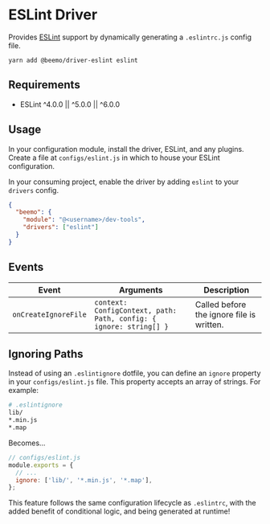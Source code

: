 # ESLint Driver

Provides [ESLint](https://github.com/eslint/eslint) support by dynamically generating a
`.eslintrc.js` config file.

```
yarn add @beemo/driver-eslint eslint
```

## Requirements

- ESLint ^4.0.0 || ^5.0.0 || ^6.0.0

## Usage

In your configuration module, install the driver, ESLint, and any plugins. Create a file at
`configs/eslint.js` in which to house your ESLint configuration.

In your consuming project, enable the driver by adding `eslint` to your `drivers` config.

```json
{
  "beemo": {
    "module": "@<username>/dev-tools",
    "drivers": ["eslint"]
  }
}
```

## Events

| Event                | Arguments                                                          | Description                               |
| -------------------- | ------------------------------------------------------------------ | ----------------------------------------- |
| `onCreateIgnoreFile` | `context: ConfigContext, path: Path, config: { ignore: string[] }` | Called before the ignore file is written. |

## Ignoring Paths

Instead of using an `.eslintignore` dotfile, you can define an `ignore` property in your
`configs/eslint.js` file. This property accepts an array of strings. For example:

```bash
# .eslintignore
lib/
*.min.js
*.map
```

Becomes...

```js
// configs/eslint.js
module.exports = {
  // ...
  ignore: ['lib/', '*.min.js', '*.map'],
};
```

This feature follows the same configuration lifecycle as `.eslintrc`, with the added benefit of
conditional logic, and being generated at runtime!
